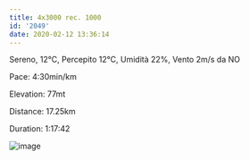 ```yaml
---
title: 4x3000 rec. 1000
id: '2049'
date: 2020-02-12 13:36:14
---
```


Sereno, 12°C, Percepito 12°C, Umidità 22%, Vento 2m/s da NO

Pace: 4:30min/km

Elevation: 77mt

Distance: 17.25km

Duration: 1:17:42

![image](/images/2021/08/20200212-activity-map.png)